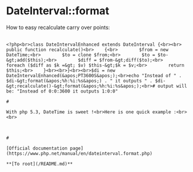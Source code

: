 # DateInterval::format



How to easy recalculate carry over points:<br><br>

```
<?php<br>class DateIntervalEnhanced extends DateInterval {<br><br>    public function recalculate()<br>    {<br>        $from = new DateTime;<br>        $to = clone $from;<br>        $to = $to-&gt;add($this);<br>        $diff = $from-&gt;diff($to);<br>        foreach ($diff as $k =&gt; $v) $this-&gt;$k = $v;<br>        return $this;<br>    }<br><br>}<br><br>$di = new DateIntervalEnhanced(&apos;PT3600S&apos;);<br>echo "Instead of " . $di-&gt;format(&apos;%h:%i:%s&apos;) . " it outputs " . $di-&gt;recalculate()-&gt;format(&apos;%h:%i:%s&apos;);<br># output will be: "Instead of 0:0:3600 it outputs 1:0:0"  

#

With php 5.3, DateTime is sweet !<br>Here is one quick example :<br><br>

```
<?php
/**
 * A sweet interval formatting, will use the two biggest interval parts.
 * On small intervals, you get minutes and seconds.
 * On big intervals, you get months and days.
 * Only the two biggest parts are used. 
 * 
 * @param DateTime $start
 * @param DateTime|null $end
 * @return string
 */
public function formatDateDiff($start, $end=null) {
    if(!($start instanceof DateTime)) {
        $start = new DateTime($start);
    }
    
    if($end === null) {
        $end = new DateTime();
    }
    
    if(!($end instanceof DateTime)) {
        $end = new DateTime($start);
    }
    
    $interval = $end-&gt;diff($start);
    $doPlural = function($nb,$str){return $nb&gt;1?$str.&apos;s&apos;:$str;}; // adds plurals
    
    $format = array();
    if($interval-&gt;y !== 0) {
        $format[] = "%y ".$doPlural($interval-&gt;y, "year");
    }
    if($interval-&gt;m !== 0) {
        $format[] = "%m ".$doPlural($interval-&gt;m, "month");
    }
    if($interval-&gt;d !== 0) {
        $format[] = "%d ".$doPlural($interval-&gt;d, "day");
    }
    if($interval-&gt;h !== 0) {
        $format[] = "%h ".$doPlural($interval-&gt;h, "hour");
    }
    if($interval-&gt;i !== 0) {
        $format[] = "%i ".$doPlural($interval-&gt;i, "minute");
    }
    if($interval-&gt;s !== 0) {
        if(!count($format)) {
            return "less than a minute ago";
        } else {
            $format[] = "%s ".$doPlural($interval-&gt;s, "second");
        }
    }
    
    // We use the two biggest parts
    if(count($format) &gt; 1) {
        $format = array_shift($format)." and ".array_shift($format);
    } else {
        $format = array_pop($format);
    }
    
    // Prepend &apos;since &apos; or whatever you like
    return $interval-&gt;format($format);
}
?>
```
  

#

[Official documentation page](https://www.php.net/manual/en/dateinterval.format.php)

**[To root](/README.md)**